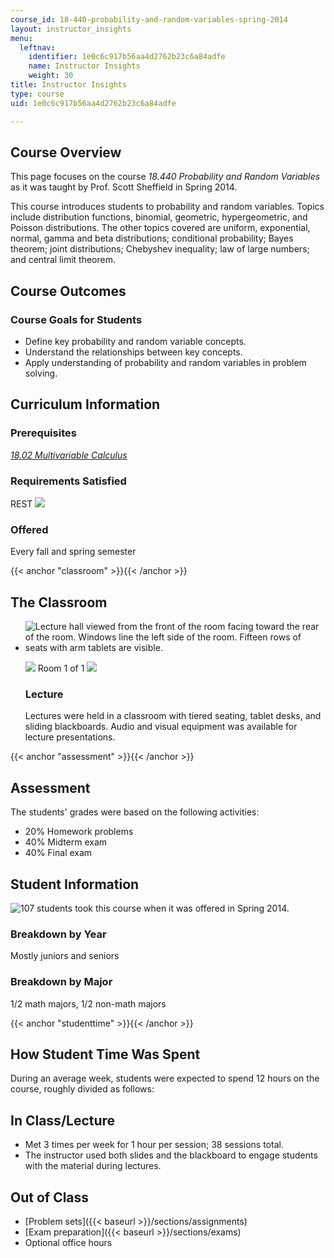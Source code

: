 ```yaml
---
course_id: 18-440-probability-and-random-variables-spring-2014
layout: instructor_insights
menu:
  leftnav:
    identifier: 1e0c6c917b56aa4d2762b23c6a84adfe
    name: Instructor Insights
    weight: 30
title: Instructor Insights
type: course
uid: 1e0c6c917b56aa4d2762b23c6a84adfe

---
```


Course Overview
---------------

This page focuses on the course _18.440 Probability and Random Variables_ as it was taught by Prof. Scott Sheffield in Spring 2014.

This course introduces students to probability and random variables. Topics include distribution functions, binomial, geometric, hypergeometric, and Poisson distributions. The other topics covered are uniform, exponential, normal, gamma and beta distributions; conditional probability; Bayes theorem; joint distributions; Chebyshev inequality; law of large numbers; and central limit theorem.

Course Outcomes
---------------

### Course Goals for Students

*   Define key probability and random variable concepts.
*   Understand the relationships between key concepts.
*   Apply understanding of probability and random variables in problem solving.

Curriculum Information
----------------------

### Prerequisites

[_18.02 Multivariable Calculus_](/courses/18-02sc-multivariable-calculus-fall-2010/)

### Requirements Satisfied

REST ![](/images/educator/icon-question-rest.png)

### Offered

Every fall and spring semester

{{< anchor "classroom" >}}{{< /anchor >}}

The Classroom
-------------

*   ![Lecture hall viewed from the front of the room facing toward the rear of the room. Windows line the left side of the room. Fifteen rows of seats with arm tablets are visible.](/coursemedia/18-440-probability-and-random-variables-spring-2014/b651d72e0ef4f4cab7c6618cec43149e_18-440_classroom-1.jpg)
    
    ![](/images/educator/classroom_prev_dim.png) Room 1 of 1 ![](/images/educator/classroom_next_dim.png)
    
    ### Lecture
    
    Lectures were held in a classroom with tiered seating, tablet desks, and sliding blackboards. Audio and visual equipment was available for lecture presentations.
    

{{< anchor "assessment" >}}{{< /anchor >}}

Assessment
----------

The students' grades were based on the following activities:

- 20% Homework problems
- 40% Midterm exam
- 40% Final exam

Student Information
-------------------

![107 students took this course when it was offered in Spring 2014.](/coursemedia/18-440-probability-and-random-variables-spring-2014/4b4c1e6db47ad102573a38bd4b6be6d6_18-440_stat-students.png)

### Breakdown by Year

Mostly juniors and seniors

### Breakdown by Major

1/2 math majors, 1/2 non-math majors

{{< anchor "studenttime" >}}{{< /anchor >}}

How Student Time Was Spent
--------------------------

During an average week, students were expected to spend 12 hours on the course, roughly divided as follows:

In Class/Lecture
----------------

*   Met 3 times per week for 1 hour per session; 38 sessions total.
*   The instructor used both slides and the blackboard to engage students with the material during lectures.

Out of Class
------------

*   [Problem sets]({{< baseurl >}}/sections/assignments)
*   [Exam preparation]({{< baseurl >}}/sections/exams)
*   Optional office hours